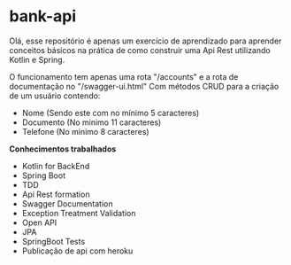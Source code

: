 
# bank-api
Olá, esse repositório é apenas um exercício de aprendizado para aprender conceitos básicos na prática de como construir uma Api Rest utilizando Kotlin e Spring.

O funcionamento tem apenas uma rota "/accounts" e a rota de documentação no "/swagger-ui.html"
Com métodos CRUD para a criação de um usuário contendo:
- Nome (Sendo este com no mínimo 5 caracteres)
- Documento (No minimo 11 caracteres)
- Telefone (No minimo 8 caracteres)

**Conhecimentos trabalhados**
- Kotlin for BackEnd
- Spring Boot
- TDD
- Api Rest formation
- Swagger Documentation
- Exception Treatment Validation
- Open API
- JPA
- SpringBoot Tests
- Publicação de api com heroku